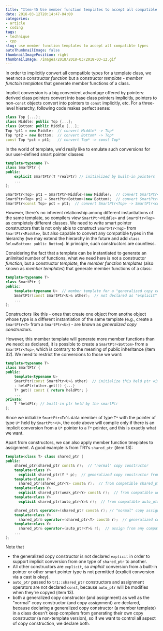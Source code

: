 ```yaml
---
title: "Item-45 Use member function templates to accept all compatible types"
date: 2018-03-12T20:14:47-04:00
categories:
- article
- coding
tags:
- technique
- cpp
slug: use member function templates to accept all compatible types
autoThumbnailImage: false
thumbnailImagePosition: right
thumbnailImage: /images/2018/2018-03/2018-03-12.gif
---
```


In order to implicitly convert all compatible types for a template class, we neet not a constructor _function_ but a constructor _template_ - _member functoin templates_ that generate member functions of a class.
<!--more-->

Implicit conversion is a big convenient advantage offered by pointers: derived class pointers convert into base class pointers implicitly, pointers to non-`const` objects convert into pointers to `const` implicitly, etc. For a three-level hierarchy, following code makes perfect sense:

```cpp
class Top {...};
class Middle: public Top {...};
class Bottom: public Middle {...};
Top *pt1 = new Middle;  // convert Middle* -> Top*
Top *pt2 = new Bottom;  // convert Bottom* -> Top*
const Top *pct = pt1;   // convert Top* -> const Top*
```

In the world of template, we'd really like to emulate such conversions for our user-defined smart pointer classes:

```cpp
template<typename T>
class SmartPtr {
public:
    explicit SmartPtr(T *realPtr) // initialized by built-in pointers
    ...
};

SmartPtr<Top> pt1 = SmartPtr<Middle>(new Middle);  // convert SmartPtr<Middle> -> SmartPtr<Top>
SmartPtr<Top> pt2 = SmartPtr<Bottom>(new Bottom);  // convert SmartPtr<Bottom> -> SmartPtr<Top>
SmartPtr<const Top> pct = pt1;  // convert SmartPtr<Top> -> SmartPtr<const Top>
```

However, there's no inherent relationship among different instantiations of the same template, so compilers view `SmartPtr<Middle>` and `SmartPtr<Top>` as completely different classes. We need to write smart pointer constructors that is not only able to construct `SmartPtr<Top>` from `SmartPtr<Middle>`, but also capable to convert any compatible types in the hierarchy (we may extend the hierarchy in the future and add `class BelowBottom: public Bottom`). In principle, such constructors are countless.

Considering the fact that a template can be instantiated to generate an unlimited number of functions, what we need here is not a constructor _function_, but a constructor _template_, the _member function templates_ (also known as _member templates_) that generate member functions of a class:

```cpp
template<typename T>
class SmartPtr {
public:
    template<typename U>  // member template for a "generalized copy constructor"
    SmartPtr(const SmartPtr<U>& other);  // not declared as "explicit" for implicit conversion
    ...
};
```

Constructors like this - ones that create one object from anothe object whose type is a different instantiation of the same template (e.g., create a `SmartPtr<T>` from a `SmartPtr<U>`) - are known as _generalized copy constructors_.

However, this member template will generate more member functions than we need: as declared, it is possible to create a `SmartPtr<Bottom>` from a `SmartPtr<Top>`, which is contrary to the meaning of public inheritance (item 32). We need to restrict the conversions to those we want:

```cpp
template<typename T>
class SmartPtr {
public:
    template<typename U>
    SmartPtr(const SmartPtr<U>& other)  // initialize this held ptr with other's held ptr
    : heldPtr(other.get()) {...}
    T* get() const { return heldPtr; }
    ...
private:         
    T *heldPtr; // built-in ptr held by the smartPtr
};
```

Since we initialize `SmartPtr<T>`'s data member of type `T*` with the pointer of type `U*` held by `SmartPtr<U>`, the code above will compile only if there is an implicit conversion from a `U*` pointer to a `T*` pointer, and this is exactly what we want.

Apart from constructors, we can also apply member function tmeplates to assignment. A good example is from TR1's `shared_ptr` (item 13):

```cpp
template<class T> class shared_ptr {
public:
    shared_ptr(shared_ptr const& r);  // "normal" copy constructor
    template<class Y>
      explicit shared_ptr(Y * p);  // generalized copy constructor from any compatible built-in pointer
    template<class Y>
      shared_ptr(shared_ptr<Y> const& r);  // from compatible shared_ptr
    template<class Y>
      explicit shared_ptr(weak_ptr<Y> const& r);  // from compatible weak_ptr
    template<class Y>
      explicit shared_ptr(auto_ptr<Y>& r);  // from compatible auto_ptr

    shared_ptr& operator=(shared_ptr const& r); // "normal" copy assignment
    template<class Y>
      shared_ptr& operator=(shared_ptr<Y> const& r);  // generalized copy assign from any compatible shared_ptr
    template<class Y>
      shared_ptr& operator=(auto_ptr<Y>& r);  // assign from any compatible auto_ptr
    ...
};
```

Note that 

* the generalized copy constructor is not declared `explicit` in order to support implicit conversion from one type of `shared_ptr` to another. 
* All other constructors are `explicit`, so _implicit_ conversion from a built-in pointer or other smart pointer type is not permitted (explicit conversion via a cast is okey).
* `auto_ptr` passed to `tr1::shared_ptr` constructors and assignment operators are not declared `const`, because `auto_ptr` will be modifies when they're copyed (item 13).
* both a generalized copy constructor (and assignment) as well as the "normal" copy constructor (and copy assignment) are declared, because declaring a generalized copy constructor (a member template) in a class doesn't keep compilers from generating their own copy constructor (a non-template version), so if we want to control all aspect of copy construction, we declare both.